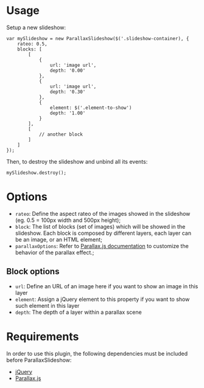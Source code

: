 # Usage

Setup a new slideshow:

    var mySlideshow = new ParallaxSlideshow($('.slideshow-container), {
        rateo: 0.5,
        blocks: [
            [
                {
                    url: 'image url',
                    depth: '0.00'
                },
                {
                    url: 'image url',
                    depth: '0.30'
                },
                {
                    element: $('.element-to-show')
                    depth: '1.00'
                }
            ],
            [
                // another block
            ]
        ]
    });

Then, to destroy the slideshow and unbind all its events:

    mySlideshow.destroy();

# Options

- `rateo`: Define the aspect rateo of the images showed in the slideshow (eg. 0.5 = 100px width and 500px height);
- `block`: The list of blocks (set of images) which will be showed in the slideshow. Each block is composed by different
  layers, each layer can be an image, or an HTML element;
- `parallaxOptions`: Refer to [Parallax.js documentation](https://github.com/wagerfield) to customize the behavior of
  the parallax effect.;

## Block options

- `url`: Define an URL of an image here if you want to show an image in this layer
- `element`: Assign a jQuery element to this property if you want to show such element in this layer
- `depth`: The depth of a layer within a parallax scene

# Requirements

In order to use this plugin, the following dependencies must be included before ParallaxSlideshow:

- [jQuery](https://jquery.com)
- [Parallax.js](https://github.com/wagerfield)
